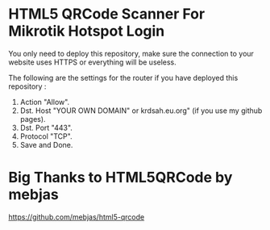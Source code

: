 # HTML5 QRCode Scanner For Mikrotik Hotspot Login


You only need to deploy this repository, make sure the connection to your website uses HTTPS or everything will be useless.

The following are the settings for the router if you have deployed this repository :

1. Action "Allow".
2. Dst. Host "YOUR OWN DOMAIN" or krdsah.eu.org" (if you use my github pages).
3. Dst. Port "443".
4. Protocol "TCP".
5. Save and Done.

# Big Thanks to HTML5QRCode by mebjas
https://github.com/mebjas/html5-qrcode
